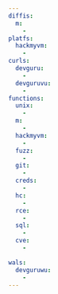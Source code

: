 ```yaml
---
diffis:
  m:
    -
platfs:
  hackmyvm:
    -
curls:
  devguru:
    -
  devguruvu:
    -
functions:
  unix:
    -
  m:
    -
  hackmyvm:
    -
  fuzz:
    -
  git:
    -
  creds:
    -
  hc:
    -
  rce:
    -
  sql:
    -
  cve:
    -

wals:
  devguruwu:
    -
---
```

